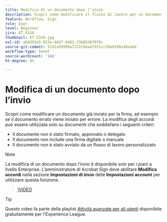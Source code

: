 ```yaml
---
title: Modifica di un documento dopo l’invio
description: Scopri come modificare il flusso di lavoro per un documento già in corso
feature: Workflow, Sign
role: User
level: Beginner
jira: KT-5316
thumbnail: KT-5316.jpg
exl-id: a6d353a5-823a-4637-8462-f3b8536f078c
source-git-commit: 51d1a59999a7132cb6e47351cc39a93d9a38eaeb
workflow-type: tm+mt
source-wordcount: '141'
ht-degree: 0%

---
```


# Modifica di un documento dopo l’invio

Scopri come modificare un documento già inviato per la firma, ad esempio se il documento errato viene inviato per errore. La modifica degli accordi può essere utilizzata solo su documenti che soddisfano i seguenti criteri:

* Il documento non è stato firmato, approvato o delegato
* Il documento non include una firma digitale o manuale
* Il documento non è stato avviato da un flusso di lavoro personalizzato


>[!NOTE]
>
>La modifica di un documento dopo l’invio è disponibile solo per i piani a livello Enterprise. L’amministratore di Acrobat Sign deve abilitare **Modifica accordi** nella sezione **Impostazioni di invio** delle **Impostazioni account** per utilizzare questa funzione.

>[!VIDEO](https://video.tv.adobe.com/v/342299?quality=12&learn=on&hidetitle=true)

>[!TIP]
>
>Questo video fa parte della playlist [Attività avanzate per gli utenti](https://experienceleague.adobe.com/it/playlists/acrobat-sign-perform-advanced-tasks-business-users) disponibile gratuitamente per l&#39;Experience League.
